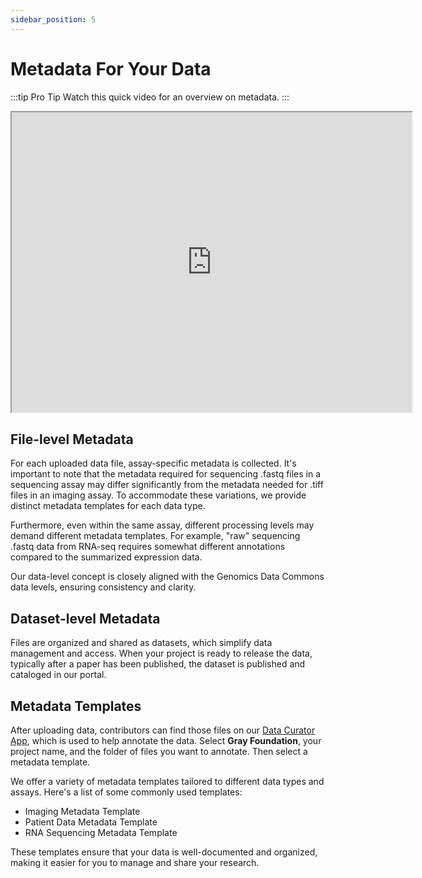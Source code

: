 ```yaml
---
sidebar_position: 5
---
```


# Metadata For Your Data

:::tip Pro Tip
Watch this quick video for an overview on metadata.
:::

<iframe src="https://drive.google.com/file/d/1XRdMivnNKOkWAuyqVSDKaNtcEVcRdQq8/preview" width="640" height="480" allow="autoplay"></iframe>

## File-level Metadata

For each uploaded data file, assay-specific metadata is collected. It's important to note that the metadata required for sequencing .fastq files in a sequencing assay may differ significantly from the metadata needed for .tiff files in an imaging assay. To accommodate these variations, we provide distinct metadata templates for each data type.

Furthermore, even within the same assay, different processing levels may demand different metadata templates. For example, "raw" sequencing .fastq data from RNA-seq requires somewhat different annotations compared to the summarized expression data.

Our data-level concept is closely aligned with the Genomics Data Commons data levels, ensuring consistency and clarity.

## Dataset-level Metadata

Files are organized and shared as datasets, which simplify data management and access. When your project is ready to release the data, typically after a paper has been published, the dataset is published and cataloged in our portal.

## Metadata Templates

After uploading data, contributors can find those files on our [Data Curator App](https://dca.app.sagebionetworks.org/), which is used to help annotate the data. Select **Gray Foundation**, your project name, and the folder of files you want to annotate. Then select a metadata template.

We offer a variety of metadata templates tailored to different data types and assays. Here's a list of some commonly used templates:

- Imaging Metadata Template
- Patient Data Metadata Template
- RNA Sequencing Metadata Template

These templates ensure that your data is well-documented and organized, making it easier for you to manage and share your research.